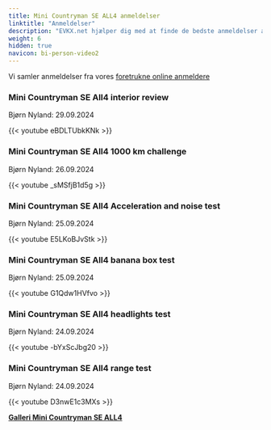 ```yaml
---
title: Mini Countryman SE ALL4 anmeldelser
linktitle: "Anmeldelser"
description: "EVKX.net hjælper dig med at finde de bedste anmeldelser af denne model."
weight: 6
hidden: true
navicon: bi-person-video2
---
```

Vi samler anmeldelser fra vores [foretrukne online anmeldere](../../../../../guides/evreviewers/)

<div class="container text-center shadow p-2 pe-4 mb-5 bg-body-tertiary rounded border">
<h3>Mini Countryman SE All4 interior review</h3>
<p>Bjørn Nyland: 29.09.2024</p>

{{< youtube eBDLTUbkKNk >}}

</div>
<div class="container text-center shadow p-2 pe-4 mb-5 bg-body-tertiary rounded border">
<h3>Mini Countryman SE All4 1000 km challenge</h3>
<p>Bjørn Nyland: 26.09.2024</p>

{{< youtube _sMSfjB1d5g >}}

</div>
<div class="container text-center shadow p-2 pe-4 mb-5 bg-body-tertiary rounded border">
<h3>Mini Countryman SE All4 Acceleration and noise test</h3>
<p>Bjørn Nyland: 25.09.2024</p>

{{< youtube E5LKoBJvStk >}}

</div>
<div class="container text-center shadow p-2 pe-4 mb-5 bg-body-tertiary rounded border">
<h3>Mini Countryman SE All4 banana box test</h3>
<p>Bjørn Nyland: 25.09.2024</p>

{{< youtube G1Qdw1HVfvo >}}

</div>
<div class="container text-center shadow p-2 pe-4 mb-5 bg-body-tertiary rounded border">
<h3>Mini Countryman SE All4 headlights test</h3>
<p>Bjørn Nyland: 24.09.2024</p>

{{< youtube -bYxScJbg20 >}}

</div>
<div class="container text-center shadow p-2 pe-4 mb-5 bg-body-tertiary rounded border">
<h3>Mini Countryman SE All4 range test</h3>
<p>Bjørn Nyland: 24.09.2024</p>

{{< youtube D3nwE1c3MXs >}}

</div>
<div class="mt-3 mb-3">
<a href="../gallery/" class="text-decoration-none text-black">
<strong><i class="bi-arrow-left"></i>Galleri  </strong>
</a>
<a href="../" class="text-decoration-none text-black float-end">
<strong>Mini Countryman SE ALL4 <i class="bi-arrow-right"></i></strong>
</a>
</div>
